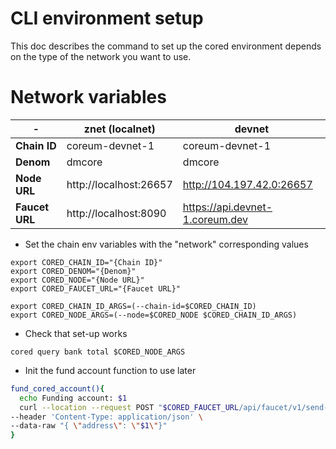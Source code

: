 # CLI environment setup

This doc describes the command to set up the cored environment depends on the type of the network you want to use.

# Network variables

\- | znet (localnet) | devnet
----|-----------------| ----
**Chain ID**   | coreum-devnet-1 | coreum-devnet-1
**Denom** | dmcore | dmcore
**Node URL**   | http://localhost:26657 | http://104.197.42.0:26657
**Faucet URL** | http://localhost:8090 | https://api.devnet-1.coreum.dev

* Set the chain env variables with the "network" corresponding values

```
export CORED_CHAIN_ID="{Chain ID}"
export CORED_DENOM="{Denom}"
export CORED_NODE="{Node URL}"
export CORED_FAUCET_URL="{Faucet URL}"

export CORED_CHAIN_ID_ARGS=(--chain-id=$CORED_CHAIN_ID)
export CORED_NODE_ARGS=(--node=$CORED_NODE $CORED_CHAIN_ID_ARGS)
```

* Check that set-up works

```
cored query bank total $CORED_NODE_ARGS
```

* Init the fund account function to use later

```bash
fund_cored_account(){ 
  echo Funding account: $1
  curl --location --request POST "$CORED_FAUCET_URL/api/faucet/v1/send-money" \
--header 'Content-Type: application/json' \
--data-raw "{ \"address\": \"$1\"}"
}
```
